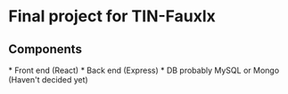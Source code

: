 <h1>Final project for TIN-Fauxlx </h1>
<h2>Components</h2>
* Front end (React)
* Back end (Express)
    * DB probably MySQL or Mongo (Haven't decided yet)